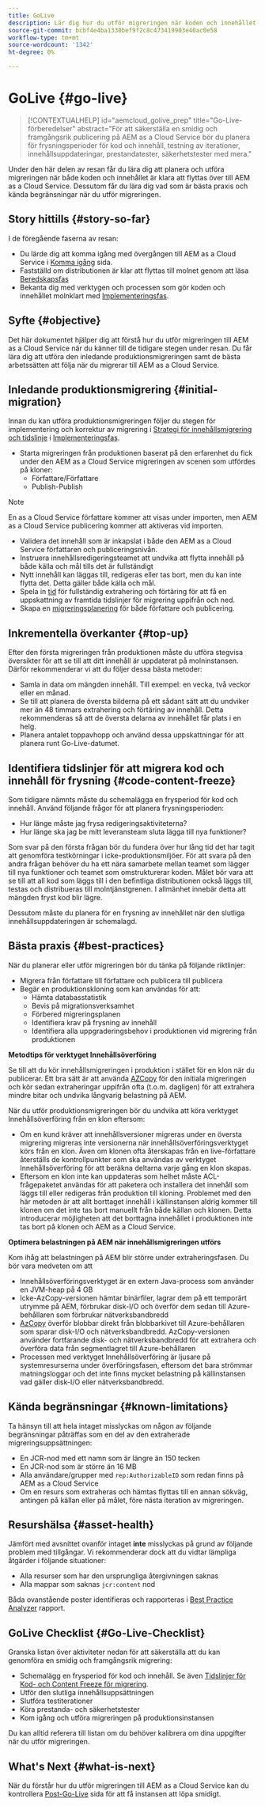 ```yaml
---
title: GoLive
description: Lär dig hur du utför migreringen när koden och innehållet är molnklara
source-git-commit: bcbf4e4ba1330bef9f2c8c473419903e40ac0e58
workflow-type: tm+mt
source-wordcount: '1342'
ht-degree: 0%

---
```



# GoLive {#go-live}

>[!CONTEXTUALHELP]
>id="aemcloud_golive_prep"
>title="Go-Live-förberedelser"
>abstract="För att säkerställa en smidig och framgångsrik publicering på AEM as a Cloud Service bör du planera för frysningsperioder för kod och innehåll, testning av iterationer, innehållsuppdateringar, prestandatester, säkerhetstester med mera."

Under den här delen av resan får du lära dig att planera och utföra migreringen när både koden och innehållet är klara att flyttas över till AEM as a Cloud Service. Dessutom får du lära dig vad som är bästa praxis och kända begränsningar när du utför migreringen.

## Story hittills {#story-so-far}

I de föregående faserna av resan:

* Du lärde dig att komma igång med övergången till AEM as a Cloud Service i [Komma igång](/help/journey-migration/getting-started.md) sida.
* Fastställd om distributionen är klar att flyttas till molnet genom att läsa [Beredskapsfas](/help/journey-migration/readiness.md)
* Bekanta dig med verktygen och processen som gör koden och innehållet molnklart med [Implementeringsfas](/help/journey-migration/implementation.md).

## Syfte {#objective}

Det här dokumentet hjälper dig att förstå hur du utför migreringen till AEM as a Cloud Service när du känner till de tidigare stegen under resan. Du får lära dig att utföra den inledande produktionsmigreringen samt de bästa arbetssätten att följa när du migrerar till AEM as a Cloud Service.

## Inledande produktionsmigrering {#initial-migration}

Innan du kan utföra produktionsmigreringen följer du stegen för implementering och korrektur av migrering i [Strategi för innehållsmigrering och tidslinje](/help/journey-migration/implementation.md##strategy-timeline) i [Implementeringsfas](/help/journey-migration/implementation.md).

* Starta migreringen från produktionen baserat på den erfarenhet du fick under den AEM as a Cloud Service migreringen av scenen som utfördes på kloner:
   * Författare/Författare
   * Publish-Publish

>[!NOTE]
>
>En as a Cloud Service författare kommer att visas under importen, men AEM as a Cloud Service publicering kommer att aktiveras vid importen.

* Validera det innehåll som är inkapslat i både den AEM as a Cloud Service författaren och publiceringsnivån.
* Instruera innehållsredigeringsteamet att undvika att flytta innehåll på både källa och mål tills det är fullständigt
* Nytt innehåll kan läggas till, redigeras eller tas bort, men du kan inte flytta det. Detta gäller både källa och mål.
* Spela in [tid](/help/journey-migration/implementation.md#gathering-data) för fullständig extrahering och förtäring för att få en uppskattning av framtida tidslinjer för migrering uppifrån och ned.
* Skapa en [migreringsplanering](/help/journey-migration/implementation.md#migration-plan) för både författare och publicering.

## Inkrementella överkanter {#top-up}

Efter den första migreringen från produktionen måste du utföra stegvisa översikter för att se till att ditt innehåll är uppdaterat på molninstansen. Därför rekommenderar vi att du följer dessa bästa metoder:

* Samla in data om mängden innehåll. Till exempel: en vecka, två veckor eller en månad.
* Se till att planera de översta bilderna på ett sådant sätt att du undviker mer än 48 timmars extrahering och förtäring av innehåll. Detta rekommenderas så att de översta delarna av innehållet får plats i en helg.
* Planera antalet toppavhopp och använd dessa uppskattningar för att planera runt Go-Live-datumet.

## Identifiera tidslinjer för att migrera kod och innehåll för frysning {#code-content-freeze}

Som tidigare nämnts måste du schemalägga en frysperiod för kod och innehåll. Använd följande frågor för att planera frysningsperioden:

* Hur länge måste jag frysa redigeringsaktiviteterna?
* Hur länge ska jag be mitt leveransteam sluta lägga till nya funktioner?

Som svar på den första frågan bör du fundera över hur lång tid det har tagit att genomföra testkörningar i icke-produktionsmiljöer. För att svara på den andra frågan behöver du ha ett nära samarbete mellan teamet som lägger till nya funktioner och teamet som omstrukturerar koden. Målet bör vara att se till att all kod som läggs till i den befintliga distributionen också läggs till, testas och distribueras till molntjänstgrenen. I allmänhet innebär detta att mängden fryst kod blir lägre.

Dessutom måste du planera för en frysning av innehållet när den slutliga innehållsuppdateringen är schemalagd.

## Bästa praxis {#best-practices}

När du planerar eller utför migreringen bör du tänka på följande riktlinjer:

* Migrera från författare till författare och publicera till publicera
* Begär en produktionskloning som kan användas för att:
   * Hämta databasstatistik
   * Bevis på migrationsverksamhet
   * Förbered migreringsplanen
   * Identifiera krav på frysning av innehåll
   * Identifiera alla uppgraderingsbehov i produktionen vid migrering från produktionen

**Metodtips för verktyget Innehållsöverföring**

Se till att du kör innehållsmigreringen i produktion i stället för en klon när du publicerar. Ett bra sätt är att använda [AZCopy](/help/journey-migration/content-transfer-tool/using-content-transfer-tool/handling-large-content-repositories.md) för den initiala migreringen och kör sedan extraheringar uppifrån ofta (t.o.m. dagligen) för att extrahera mindre bitar och undvika långvarig belastning på AEM.

När du utför produktionsmigreringen bör du undvika att köra verktyget Innehållsöverföring från en klon eftersom:

* Om en kund kräver att innehållsversioner migreras under en översta migrering migreras inte versionerna när innehållsöverföringsverktyget körs från en klon. Även om klonen ofta återskapas från en live-författare återställs de kontrollpunkter som ska användas av verktyget Innehållsöverföring för att beräkna deltarna varje gång en klon skapas.
* Eftersom en klon inte kan uppdateras som helhet måste ACL-frågepaketet användas för att paketera och installera det innehåll som läggs till eller redigeras från produktion till kloning. Problemet med den här metoden är att allt borttaget innehåll i källinstansen aldrig kommer till klonen om det inte tas bort manuellt från både källan och klonen. Detta introducerar möjligheten att det borttagna innehållet i produktionen inte tas bort på klonen och AEM as a Cloud Service.

**Optimera belastningen på AEM när innehållsmigreringen utförs**

Kom ihåg att belastningen på AEM blir större under extraheringsfasen. Du bör vara medveten om att

* Innehållsöverföringsverktyget är en extern Java-process som använder en JVM-heap på 4 GB
* Icke-AzCopy-versionen hämtar binärfiler, lagrar dem på ett temporärt utrymme på AEM, förbrukar disk-I/O och överför dem sedan till Azure-behållaren som förbrukar nätverksbandbredd
* [AzCopy](/help/journey-migration/content-transfer-tool/using-content-transfer-tool/handling-large-content-repositories.md) överför blobbar direkt från blobbarkivet till Azure-behållaren som sparar disk-I/O och nätverksbandbredd. AzCopy-versionen använder fortfarande disk- och nätverksbandbredd för att extrahera och överföra data från segmentlagret till Azure-behållaren
* Processen med verktyget Innehållsöverföring är ljusare på systemresurserna under överföringsfasen, eftersom det bara strömmar matningsloggar och det inte finns mycket belastning på källinstansen vad gäller disk-I/O eller nätverksbandbredd.

## Kända begränsningar {#known-limitations}

Ta hänsyn till att hela intaget misslyckas om någon av följande begränsningar påträffas som en del av den extraherade migreringsuppsättningen:

* En JCR-nod med ett namn som är längre än 150 tecken
* En JCR-nod som är större än 16 MB
* Alla användare/grupper med `rep:AuthorizableID` som redan finns på AEM as a Cloud Service
* Om en resurs som extraheras och hämtas flyttas till en annan sökväg, antingen på källan eller på målet, före nästa iteration av migreringen.

## Resurshälsa {#asset-health}

Jämfört med avsnittet ovanför intaget **inte** misslyckas på grund av följande problem med tillgångar. Vi rekommenderar dock att du vidtar lämpliga åtgärder i följande situationer:

* Alla resurser som har den ursprungliga återgivningen saknas
* Alla mappar som saknas `jcr:content` nod

Båda ovanstående poster identifieras och rapporteras i [Best Practice Analyzer](/help/journey-migration/best-practices-analyzer/overview-best-practices-analyzer.md) rapport.

## GoLive Checklist {#Go-Live-Checklist}

Granska listan över aktiviteter nedan för att säkerställa att du kan genomföra en smidig och framgångsrik migrering:

* Schemalägg en frysperiod för kod och innehåll. Se även [Tidslinjer för Kod- och Content Freeze för migrering](#code-content-freeze).
* Utför den slutliga innehållsuppsättningen
* Slutföra testiterationer
* Köra prestanda- och säkerhetstester
* Kom igång och utföra migreringen på produktionsinstansen

Du kan alltid referera till listan om du behöver kalibrera om dina uppgifter när du utför migreringen.

## What&#39;s Next {#what-is-next}

När du förstår hur du utför migreringen till AEM as a Cloud Service kan du kontrollera [Post-Go-Live](/help/journey-migration/post-go-live.md) sida för att få instansen att löpa smidigt.